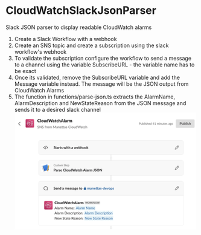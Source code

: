 # CloudWatchSlackJsonParser
Slack JSON parser to display readable CloudWatch alarms 

1. Create a Slack Workflow with a webhook
2. Create an SNS topic and create a subscription using the slack workflow's webhook
3. To validate the subscription configure the workflow to send a message to a channel using the variable SubscribeURL - the variable name has to be exact
4. Once its validated, remove the SubscribeURL variable and add the Message variable instead. The message will be the JSON output from CloudWatch Alarms
5. The function in functions/parse-json.ts extracts the AlarmName, AlarmDescription and NewStateReason from the JSON message and sends it to a desired slack channel
![alt text](https://github.com/connorSanderson/CloudWatchSlackJsonParser/blob/main/slack_workflow.png?raw=true)
